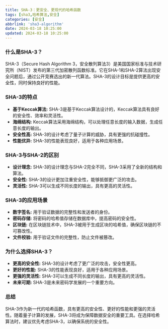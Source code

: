 ```yaml
---
title: SHA-3：更安全、更现代的哈希函数
tags: [sha3,哈希算法,安全]
categories: [安全]
abbrlink: 'sha3-algorithm'
date: 2024-03-18 10:25:00
updated: 2024-03-18 10:25:00
---
```


### 什么是SHA-3？

SHA-3（Secure Hash Algorithm 3，安全散列算法3）是美国国家标准与技术研究所（NIST）发布的第三代加密散列函数标准。它在SHA-1和SHA-2算法出现安全问题后，通过公开竞赛选出的新一代算法。SHA-3的设计目标是提供更高的安全性，同时保持良好的性能。

### SHA-3的特点

* **基于Keccak算法:** SHA-3是基于Keccak算法设计的，Keccak算法具有良好的安全性、效率和灵活性。
* **海绵结构:** Keccak算法采用海绵结构，可以处理任意长度的输入数据，生成任意长度的输出。
* **安全性高:** SHA-3的设计考虑了量子计算的威胁，具有更强的抗碰撞性。
* **性能优异:** SHA-3的性能表现良好，适用于各种应用场景。

### SHA-3与SHA-2的区别

* **设计理念:** SHA-3的设计理念与SHA-2完全不同，SHA-3采用了全新的结构和算法。
* **安全性:** SHA-3的设计更加注重安全性，能够抵御更广泛的攻击。
* **灵活性:** SHA-3可以生成不同长度的输出，具有更高的灵活性。

### SHA-3的应用场景

* **数字签名:** 用于验证数据的完整性和发送者的身份。
* **密码存储:** 将密码的哈希值存储在数据库中，提高密码的安全性。
* **区块链:** 在区块链技术中，SHA-3被用于生成区块的哈希值，确保区块链的不可篡改性。
* **文件校验:** 用于验证文件的完整性，防止文件被篡改。

### 为什么选择SHA-3？

* **更高的安全性:** SHA-3的设计考虑了更广泛的攻击，安全性更高。
* **更好的性能:** SHA-3的性能表现良好，适用于各种应用场景。
* **更强的灵活性:** SHA-3可以生成不同长度的输出，具有更高的灵活性。
* **未来可期:** SHA-3是未来密码学发展的一个重要方向。

### 总结

SHA-3作为新一代的哈希函数，具有更高的安全性、更好的性能和更强的灵活性。随着量子计算的发展，SHA-3将成为保障数据安全的重要工具。在选择哈希算法时，建议优先考虑SHA-3，以确保系统的安全性。